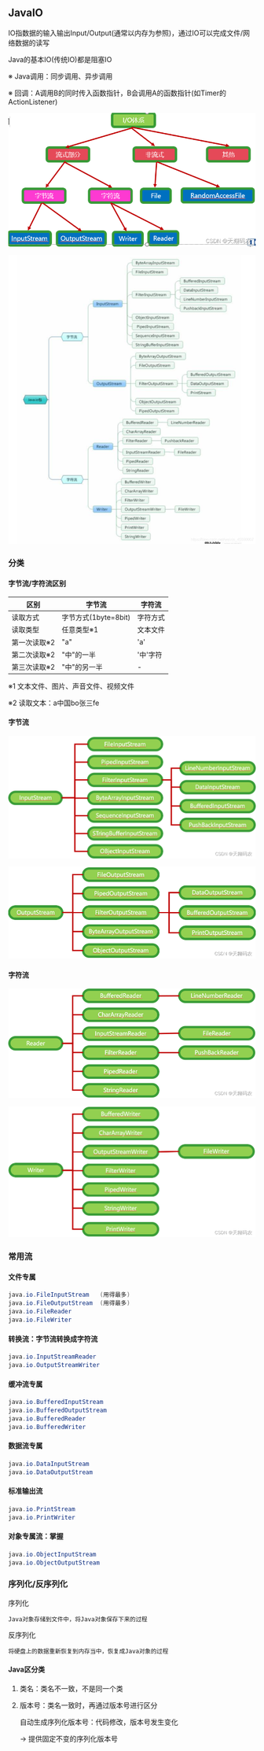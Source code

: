 ## JavaIO

IO指数据的输入输出Input/Output(通常以内存为参照)，通过IO可以完成文件/网络数据的读写

Java的基本IO(传统IO)都是阻塞IO

※ Java调用：同步调用、异步调用

※ 回调：A调用B的同时传入函数指针，B会调用A的函数指针(如Timer的ActionListener)

![IOInfrastructure.png](images/IOInfrastructure.png)

![IOInfrastructure2.png](images/IOInfrastructure2.png)

### 分类

#### 字节流/字符流区别

区别|字节流|字符流
---|---|---
读取方式|字节方式(1byte=8bit)|字符方式
读取类型|任意类型※1|文本文件
第一次读取※2|"a"|'a'
第二次读取※2|"中"的一半|'中'字符
第三次读取※2|"中"的另一半|-

※1 文本文件、图片、声音文件、视频文件

※2 读取文本：a中国bo张三fe

#### 字节流

![InputStreamArchitecture.png](images/InputStreamArchitecture.png)

![OutputStreamArchitecture.png](images/OutputStreamArchitecture.png)

#### 字符流

![ReaderArchitecture.png](images/ReaderArchitecture.png)

![WriterArchitecture.png](images/WriterArchitecture.png)

### 常用流

#### 文件专属

```java
java.io.FileInputStream   (用得最多)
java.io.FileOutputStream  (用得最多)
java.io.FileReader
java.io.FileWriter
```

#### 转换流：字节流转换成字符流

```java
java.io.InputStreamReader
java.io.OutputStreamWriter
```

#### 缓冲流专属

```java
java.io.BufferedInputStream
java.io.BufferedOutputStream
java.io.BufferedReader
java.io.BufferedWriter
```

#### 数据流专属

```java
java.io.DataInputStream
java.io.DataOutputStream
```

#### 标准输出流

```java
java.io.PrintStream
java.io.PrintWriter
```

#### 对象专属流：掌握

```java
java.io.ObjectInputStream
java.io.ObjectOutputStream
```

### 序列化/反序列化

序列化

    Java对象存储到文件中，将Java对象保存下来的过程

反序列化

    将硬盘上的数据重新恢复到内存当中，恢复成Java对象的过程

#### Java区分类

1. 类名：类名不一致，不是同一个类

2. 版本号：类名一致时，再通过版本号进行区分

   自动生成序列化版本号：代码修改，版本号发生变化

   -> 提供固定不变的序列化版本号
